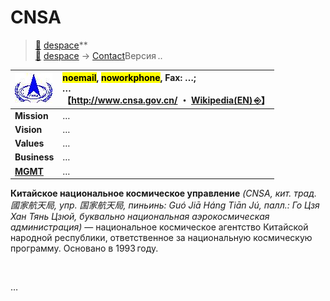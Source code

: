 # CNSA
> [🚀](../../index/index.md) [despace](../index.md)**  
>  [🚀](../../index/index.md) [despace](../index.md) → [Contact](../contact.md)Версия ..

|[![](../f/con/c/cnsa_logo1_thumb.jpg)](../f/con/c/cnsa_logo1.png)|<mark>noemail</mark>, <mark>noworkphone</mark>, Fax: …;<br> *…*<br> 【<http://www.cnsa.gov.cn/> ・ [Wikipedia(EN) ⎆](https://en.wikipedia.org/wiki/China_National_Space_Administration)】|
|:--|:--|
|**Mission**|…|
|**Vision**|…|
|**Values**|…|
|**Business**|…|
|**[MGMT](../mgmt.md)**|…|

**Китайское национальное космическое управление** *(CNSA, кит. трад. 國家航天局, упр. 国家航天局, пиньинь: Guó Jiā Háng Tiān Jú, палл.: Го Цзя Хан Тянь Цзюй, буквально национальная аэрокосмическая администрация)* — национальное космическое агентство Китайской народной республики, ответственное за национальную космическую программу. Основано в 1993 году.

<p style="page-break-after:always"> </p>

…

